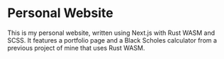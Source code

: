 # Personal Website  
  
This is my personal website, written using Next.js with Rust WASM and SCSS.  It features a portfolio page and a Black Scholes calculator from a previous project of mine that uses Rust WASM.
